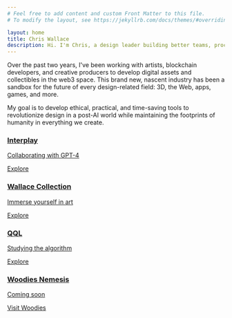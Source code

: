 ```yaml
---
# Feel free to add content and custom Front Matter to this file.
# To modify the layout, see https://jekyllrb.com/docs/themes/#overriding-theme-defaults

layout: home
title: Chris Wallace
description: Hi. I'm Chris, a design leader building better teams, processes, and products with emerging technology (like artificial intelligence, blockchain, and AR/VR).
---
```


<p class="fade-in-element">Over the past two years, I've been working with artists, blockchain developers, and creative producers to develop digital assets and collectibles in the web3 space. This brand new, nascent industry has been a sandbox for the future of every design-related field: 3D, the Web, apps, games, and more.</p>

<p class="fade-in-element mb-32">My goal is to develop ethical, practical, and time-saving tools to revolutionize design in a post-AI world while maintaining the footprints of humanity in everything we create.</p>

<div class="grid gap-4 grid-cols-1 sm:grid-cols-2">
  <a class="bg-image-card fade-in-element bg-center bg-cover aspect-[4/3] relative rounded-md text-white" style="background-image: url('https://ik.imagekit.io/UltraDAO/wallace/interplay-card.png?tr=w-100,q-20,bl-6');" href="/art/interplay">
    <div class="absolute left-0 top-0 right-0 p-4 p-6 lg:p-8 bottom-[50%]">
      <div>
        <h3 class="text-lg lg:text-xl mt-0 pt-0 mb-1 lg:mb-2 text-white">Interplay</h3>
        <p class="mb-2 lg:mb-4 text-sm lg:text-base text-[#FAC832]">Collaborating with GPT-4</p>
        <div class="caret text-xs lg:text-base caret-yellow">Explore</div>
      </div>
    </div>
  </a>
  <a class="bg-image-card fade-in-element bg-center bg-cover aspect-[4/3] relative rounded-md" style="background-image: url('https://ik.imagekit.io/UltraDAO/wallace/wallace-collection-card-bg.png?tr=w-100,q-20,bl-6');" href="/art/collection">
    <div class="absolute flex flex-col justify-center left-0 top-0 right-0 p-4 p-6 lg:p-8 bottom-[50%] text-center">
      <div>
        <h3 class="text-lg lg:text-xl mt-0 pt-0 mb-1 lg:mb-2 text-gray-800">Wallace Collection</h3>
        <p class="mb-2 lg:mb-4 text-sm lg:text-base text-[#AF6060]">Immerse yourself in art</p>
        <div class="caret text-xs lg:text-base text-gray-800 caret-rose">Explore</div>
      </div>
    </div>
  </a>
  <a class="bg-image-card fade-in-element bg-center bg-cover aspect-[4/3] relative rounded-md text-white" style="background-image: url('https://ik.imagekit.io/UltraDAO/wallace/qql-card.png?tr=w-100,q-20,bl-6');" href="/art/qql-studying-the-algorithm/">
    <div class="absolute flex flex-col justify-end bottom-0 top-0 right-0 p-4 p-6 lg:p-8 left-[50%] text-right">
      <div>
        <h3 class="text-lg lg:text-xl mt-0 pt-0 mb-1 lg:mb-2 text-white">QQL</h3>
        <p class="mb-2 lg:mb-4 text-sm lg:text-base text-[#E6C06B]">Studying the algorithm</p>
        <div class="caret text-xs lg:text-base caret-gold">Explore</div>
      </div>
    </div>
  </a>
  <a class="bg-image-card fade-in-element bg-center bg-cover aspect-[4/3] relative rounded-md text-white" style="background-image: url('https://ik.imagekit.io/UltraDAO/wallace/nemesis-card.png?tr=w-100,q-20,bl-6');" href="https://woodiesofficial.com" target="blank">
    <div class="absolute flex flex-col justify-end bottom-0 left-0 right-0 p-4 p-6 lg:p-8 top-[50%] text-center">
      <div>
        <h3 class="text-lg lg:text-xl mt-0 pt-0 mb-1 lg:mb-2 text-white">Woodies Nemesis</h3>
        <p class="mb-2 lg:mb-4 text-sm lg:text-base text-[#FAC832]">Coming soon</p>
        <div class="caret text-xs lg:text-base caret-yellow">Visit Woodies</div>
      </div>
    </div>
  </a>
</div>

